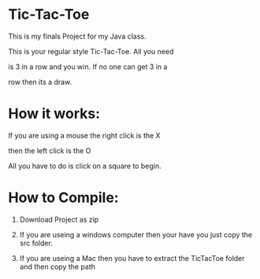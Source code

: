 # Tic-Tac-Toe


This is my finals Project for my Java class.

This is your regular style Tic-Tac-Toe. All you need

is 3 in a row and you win. If no one can get 3 in a

row then its a draw.


# How it works:
If you are using a mouse the right click is the X

then the left click is the O

All you have to do is click on a square to begin.

# How to Compile:
1. Download Project as zip
2. If you are useing a windows computer then your have 
  you just copy the src folder.
  
3. If you are useing a Mac then you have to extract the TicTacToe folder and then copy the path
